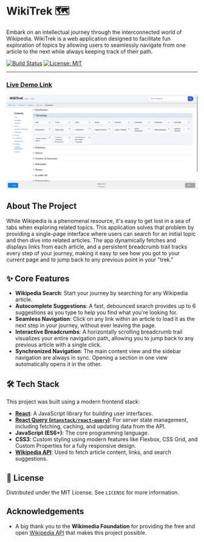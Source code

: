 # WikiTrek 🗺️

Embark on an intellectual journey through the interconnected world of Wikipedia. WikiTrek is a web application designed to facilitate fun exploration of topics by allowing users to seamlessly navigate from one article to the next while always keeping track of their path.

[![Build Status](https://img.shields.io/badge/build-passing-brightgreen)](https://github.com)
[![License: MIT](https://img.shields.io/badge/License-MIT-yellow.svg)](https://opensource.org/licenses/MIT)

---

### [Live Demo Link](https://utsav-bhandari.github.io/wiki-trek/)

![A placeholder image showing the WikiTrek application interface.](./src/assets/demo.png)

## About The Project

While Wikipedia is a phenomenal resource, it's easy to get lost in a sea of tabs when exploring related topics. This application solves that problem by providing a single-page interface where users can search for an initial topic and then dive into related articles. The app dynamically fetches and displays links from each article, and a persistent breadcrumb trail tracks every step of your journey, making it easy to see how you got to your current page and to jump back to any previous point in your "trek."

## ✨ Core Features

-   **Wikipedia Search**: Start your journey by searching for any Wikipedia article.
-   **Autocomplete Suggestions**: A fast, debounced search provides up to 6 suggestions as you type to help you find what you're looking for.
-   **Seamless Navigation**: Click on any link within an article to load it as the next step in your journey, without ever leaving the page.
-   **Interactive Breadcrumbs**: A horizontally scrolling breadcrumb trail visualizes your entire navigation path, allowing you to jump back to any previous article with a single click.
-   **Synchronized Navigation**: The main content view and the sidebar navigation are always in sync. Opening a section in one view automatically opens it in the other.

## 🛠️ Tech Stack

This project was built using a modern frontend stack:

-   **[React](https://reactjs.org/)**: A JavaScript library for building user interfaces.
-   **[React Query (`@tanstack/react-query`)](https://tanstack.com/query/latest)**: For server state management, including fetching, caching, and updating data from the API.
-   **JavaScript (ES6+)**: The core programming language.
-   **CSS3**: Custom styling using modern features like Flexbox, CSS Grid, and Custom Properties for a fully responsive design.
-   **[Wikipedia API](https://www.mediawiki.org/wiki/API:Main_page)**: Used to fetch article content, links, and search suggestions.

## 📜 License

Distributed under the MIT License. See `LICENSE` for more information.

## Acknowledgements

-   A big thank you to the **Wikimedia Foundation** for providing the free and open [Wikipedia API](https://www.mediawiki.org/wiki/API:Main_page) that makes this project possible.
